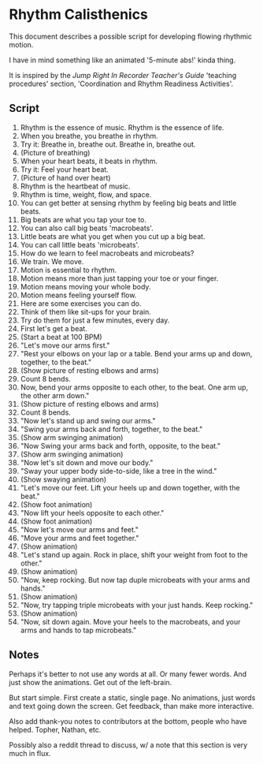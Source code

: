# Rhythm Calisthenics

This document describes a possible script for developing flowing rhythmic motion.

I have in mind something like an animated '5-minute abs!' kinda thing.

It is inspired by the *Jump Right In Recorder Teacher's Guide* 'teaching procedures' section, 'Coordination and Rhythm Readiness Activities'.

## Script

1. Rhythm is the essence of music. Rhythm is the essence of life.
1. When you breathe, you breathe in rhythm.
1. Try it: Breathe in, breathe out. Breathe in, breathe out.
1. (Picture of breathing)
1. When your heart beats, it beats in rhythm.
1. Try it: Feel your heart beat.
1. (Picture of hand over heart)
1. Rhythm is the heartbeat of music.
1. Rhythm is time, weight, flow, and space.
1. You can get better at sensing rhythm by feeling big beats and little beats.
1. Big beats are what you tap your toe to.
1. You can also call big beats 'macrobeats'.
1. Little beats are what you get when you cut up a big beat.
1. You can call little beats 'microbeats'.
1. How do we learn to feel macrobeats and microbeats?
1. We train. We move.
1. Motion is essential to rhythm.
1. Motion means more than just tapping your toe or your finger.
1. Motion means moving your whole body.
1. Motion means feeling yourself flow.
1. Here are some exercises you can do.
1. Think of them like sit-ups for your brain.
1. Try do them for just a few minutes, every day.
1. First let's get a beat.
1. (Start a beat at 100 BPM)
1. "Let's move our arms first."
1. "Rest your elbows on your lap or a table. Bend your arms up and down, together, to the beat."
1. (Show picture of resting elbows and arms)
1. Count 8 bends.
1. Now, bend your arms opposite to each other, to the beat. One arm up, the other arm down."
1. (Show picture of resting elbows and arms)
1. Count 8 bends.
1. "Now let's stand up and swing our arms."
1. "Swing your arms back and forth, together, to the beat."
1. (Show arm swinging animation)
1. "Now Swing your arms back and forth, opposite, to the beat."
1. (Show arm swinging animation)
1. "Now let's sit down and move our body."
1. "Sway your upper body side-to-side, like a tree in the wind."
1. (Show swaying animation)
1. "Let's move our feet. Lift your heels up and down together, with the beat."
1. (Show foot animation)
1. "Now lift your heels opposite to each other."
1. (Show foot animation)
1. "Now let's move our arms and feet."
1. "Move your arms and feet together."
1. (Show animation)
1. "Let's stand up again. Rock in place, shift your weight from foot to the other."
1. (Show animation)
1. "Now, keep rocking. But now tap duple microbeats with your arms and hands."
1. (Show animation)
1. "Now, try tapping triple microbeats with your just hands. Keep rocking."
1. (Show animation)
1. "Now, sit down again. Move your heels to the macrobeats, and your arms and hands to tap microbeats."

## Notes
Perhaps it's better to not use any words at all. Or many fewer words. And just show the animations. Get out of the left-brain.

But start simple. First create a static, single page. No animations, just words and text going down the screen. Get feedback, than make more interactive.

Also add thank-you notes to contributors at the bottom, people who have helped. Topher, Nathan, etc.

Possibly also a reddit thread to discuss, w/ a note that this section is very much in flux.
